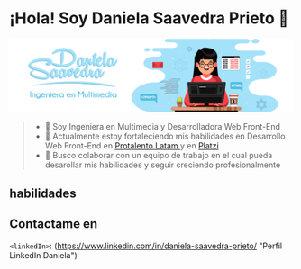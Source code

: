 # ¡Hola! Soy Daniela Saavedra Prieto 👋
<img src="https://github.com/danielasaavedrap/danielasaavedrap/blob/main/portada-git.jpg?raw=true" alt="Daniela Saavedra"/>

> - 👀 Soy Ingeniera en Multimedia y Desarrolladora Web Front-End
> - 🌱 Actualmente estoy fortaleciendo mis habilidades en Desarrollo Web Front-End en <a href="https://www.protalento.org/"> Protalento Latam </a> y en <a href="https://platzi.com/"> Platzi </a>
> - 💞️ Busco colaborar con un equipo de trabajo en el cual pueda desarollar mis habilidades y seguir creciendo profesionalmente


## habilidades

## Contactame en

`<linkedIn>`: (https://www.linkedin.com/in/daniela-saavedra-prieto/ "Perfil LinkedIn Daniela")



